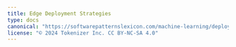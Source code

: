```yaml
---
title: Edge Deployment Strategies
type: docs
canonical: "https://softwarepatternslexicon.com/machine-learning/deployment-patterns/edge-deployment-strategies"
license: "© 2024 Tokenizer Inc. CC BY-NC-SA 4.0"
---
```

